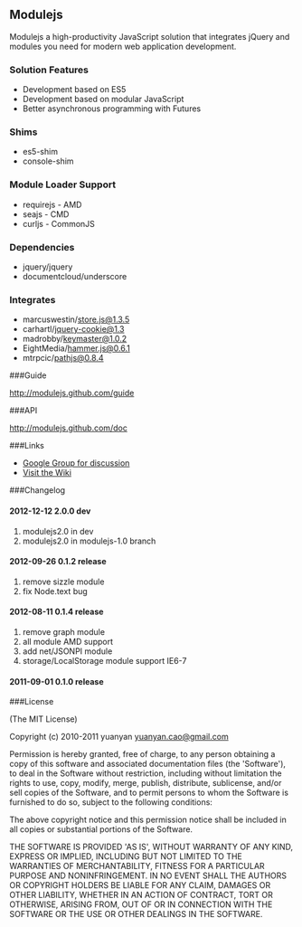 ## Modulejs

Modulejs a high-productivity JavaScript solution that integrates jQuery and modules you need for modern web application development.

### Solution Features
* Development based on ES5
* Development based on modular JavaScript
* Better asynchronous programming with Futures

### Shims
* es5-shim
* console-shim

### Module Loader Support
* requirejs - AMD
* seajs - CMD
* curljs - CommonJS

### Dependencies
* jquery/jquery
* documentcloud/underscore

### Integrates
* marcuswestin/store.js@1.3.5
* carhartl/jquery-cookie@1.3
* madrobby/keymaster@1.0.2
* EightMedia/hammer.js@0.6.1
* mtrpcic/pathjs@0.8.4

###Guide

http://modulejs.github.com/guide

###API

http://modulejs.github.com/doc

###Links
* [Google Group for discussion](http://groups.google.com/group/modulejs)
* [Visit the Wiki](https://github.com/modulejs/modulejs/wiki)

###Changelog

#### 2012-12-12 2.0.0 dev
1. modulejs2.0 in dev
2. modulejs2.0 in modulejs-1.0 branch

#### 2012-09-26 0.1.2 release

1. remove sizzle module
2. fix Node.text bug

#### 2012-08-11 0.1.4  release

1. remove graph module
2. all module AMD support
3. add net/JSONPI module
4. storage/LocalStorage module support IE6-7

#### 2011-09-01 0.1.0 release

###License

(The MIT License)

Copyright (c) 2010-2011 yuanyan <yuanyan.cao@gmail.com>

Permission is hereby granted, free of charge, to any person obtaining a copy of this software and associated documentation files (the 'Software'), to deal in the Software without restriction, including without limitation the rights to use, copy, modify, merge, publish, distribute, sublicense, and/or sell copies of the Software, and to permit persons to whom the Software is furnished to do so, subject to the following conditions:

The above copyright notice and this permission notice shall be included in all copies or substantial portions of the Software.

THE SOFTWARE IS PROVIDED 'AS IS', WITHOUT WARRANTY OF ANY KIND, EXPRESS OR IMPLIED, INCLUDING BUT NOT LIMITED TO THE WARRANTIES OF MERCHANTABILITY, FITNESS FOR A PARTICULAR PURPOSE AND NONINFRINGEMENT. IN NO EVENT SHALL THE AUTHORS OR COPYRIGHT HOLDERS BE LIABLE FOR ANY CLAIM, DAMAGES OR OTHER LIABILITY, WHETHER IN AN ACTION OF CONTRACT, TORT OR OTHERWISE, ARISING FROM, OUT OF OR IN CONNECTION WITH THE SOFTWARE OR THE USE OR OTHER DEALINGS IN THE SOFTWARE.